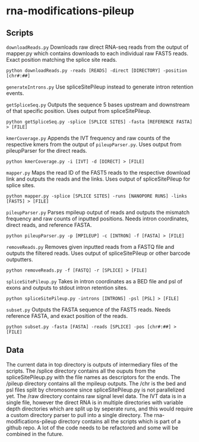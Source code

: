# rna-modifications-pileup

## Scripts

`downloadReads.py` Downloads raw direct RNA-seq reads from the output of mapper.py which contains downloads to each individual raw FAST5 reads. Exact position matching the splice site reads.

```python downloadReads.py -reads [READS] -direct [DIRECTORY] -position [chr#:##]```

`generateIntrons.py` Use spliceSitePileup instead to generate intron retention events.

`getSpliceSeq.py` Outputs the sequence 5 bases upstream and downstream of that specific position. Uses output from spliceSitePileup.

```python getSpliceSeq.py -splice [SPLICE SITES] -fasta [REFERENCE FASTA] > [FILE]```

`kmerCoverage.py` Appends the IVT frequency and raw counts of the respective kmers from the output of `pileupParser.py`. Uses output from pileupParser for the direct reads.

```python kmerCoverage.py -i [IVT] -d [DIRECT] > [FILE]```

`mapper.py` Maps the read ID of the FAST5 reads to the respective download link and outputs the reads and the links. Uses output of spliceSitePileup for splice sites.

```python mapper.py -splice [SPLICE SITES] -runs [NANOPORE RUNS] -links [FAST5] > [FILE]```

`pileupParser.py` Parses mpileup output of reads and outputs the mismatch frequency and raw counts of inputted positions. Needs intron coordinates, direct reads, and reference FASTA.

```python pileupParser.py -p [MPILEUP] -c [INTRON] -f [FASTA] > [FILE]```

`removeReads.py` Removes given inputted reads from a FASTQ file and outputs the filtered reads. Uses output of spliceSitePileup or other barcode outputters.

```python removeReads.py -f [FASTQ] -r [SPLICE] > [FILE]```

`spliceSitePileup.py` Takes in intron coordinates as a BED file and psl of exons and outputs to stdout intron retention sites.

```python spliceSitePileup.py -introns [INTRONS] -psl [PSL] > [FILE]```

`subset.py` Outputs the FASTA sequence of the FAST5 reads. Needs reference FASTA, and exact position of the reads.

```python subset.py -fasta [FASTA] -reads [SPLICE] -pos [chr#:##] > [FILE]```

## Data
The current data in top directory is outputs of intermediary files of the scripts. The /splice directory contains all the ouputs from the spliceSitePileup.py with the file names as descriptors for the ends. The /pileup directory contains all the mpileup outputs. The /chr is the bed and psl files split by chromosome since spliceSitePileup.py is not parallelized yet. The /raw directory contains raw signal level data. The IVT data is in a single file, however the direct RNA is in multiple directories with variable depth directories which are split up by seperate runs, and this would require a custom directory parser to pull into a single directory. The rna-modifications-pileup directory contains all the scripts which is part of a github repo. A lot of the code needs to be refactored and some will be combined in the future. 

